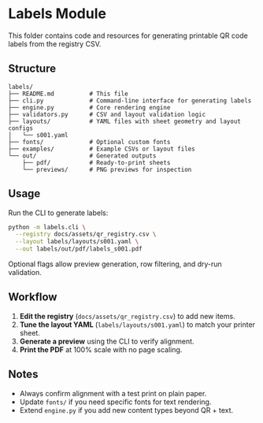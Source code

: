 # Labels Module

This folder contains code and resources for generating printable QR code labels from the registry CSV.

## Structure

```
labels/
├── README.md          # This file
├── cli.py             # Command-line interface for generating labels
├── engine.py          # Core rendering engine
├── validators.py      # CSV and layout validation logic
├── layouts/           # YAML files with sheet geometry and layout configs
│   └── s001.yaml
├── fonts/             # Optional custom fonts
├── examples/          # Example CSVs or layout files
└── out/               # Generated outputs
    ├── pdf/           # Ready-to-print sheets
    └── previews/      # PNG previews for inspection
```

## Usage

Run the CLI to generate labels:

```bash
python -m labels.cli \
  --registry docs/assets/qr_registry.csv \
  --layout labels/layouts/s001.yaml \
  --out labels/out/pdf/labels_s001.pdf
```

Optional flags allow preview generation, row filtering, and dry-run validation.

## Workflow

1. **Edit the registry** (`docs/assets/qr_registry.csv`) to add new items.
2. **Tune the layout YAML** (`labels/layouts/s001.yaml`) to match your printer sheet.
3. **Generate a preview** using the CLI to verify alignment.
4. **Print the PDF** at 100% scale with no page scaling.

## Notes

- Always confirm alignment with a test print on plain paper.
- Update `fonts/` if you need specific fonts for text rendering.
- Extend `engine.py` if you add new content types beyond QR + text.
